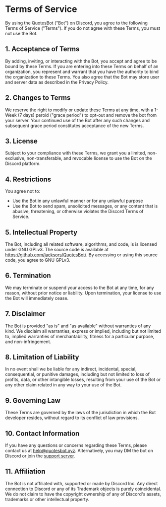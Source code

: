 # Terms of Service
By using the QuotesBot ("Bot") on Discord, you agree to the following Terms of Service ("Terms"). If you do not agree with these Terms, you must not use the Bot.

## 1. Acceptance of Terms
By adding, inviting, or interacting with the Bot, you accept and agree to be bound by these Terms. If you are entering into these Terms on behalf of an organization, you represent and warrant that you have the authority to bind the organization to these Terms. You also agree that the Bot may store user and server data as described in the Privacy Policy.

## 2. Changes to Terms
We reserve the right to modify or update these Terms at any time, with a 1-Week (7 days) peroid ("grace period") to opt-out and remove the bot from your server. Your continued use of the Bot after any such changes and subsequent grace period constitutes acceptance of the new Terms.

## 3. License
Subject to your compliance with these Terms, we grant you a limited, non-exclusive, non-transferable, and revocable license to use the Bot on the Discord platform.

## 4. Restrictions
You agree not to:

* Use the Bot in any unlawful manner or for any unlawful purpose
* Use the Bot to send spam, unsolicited messages, or any content that is abusive, threatening, or otherwise violates the Discord Terms of Service.

## 5. Intellectual Property
The Bot, including all related software, algorithms, and code, is is licensed under GNU GPLv3. The source code is available at https://github.com/jacksors/QuotesBot/. By accessing or using this source code, you agree to GNU GPLv3.

## 6. Termination
We may terminate or suspend your access to the Bot at any time, for any reason, without prior notice or liability. Upon termination, your license to use the Bot will immediately cease.

## 7. Disclaimer
The Bot is provided "as is" and "as available" without warranties of any kind. We disclaim all warranties, express or implied, including but not limited to, implied warranties of merchantability, fitness for a particular purpose, and non-infringement.

## 8. Limitation of Liability
In no event shall we be liable for any indirect, incidental, special, consequential, or punitive damages, including but not limited to loss of profits, data, or other intangible losses, resulting from your use of the Bot or any other claim related in any way to your use of the Bot.

## 9. Governing Law
These Terms are governed by the laws of the jurisdiction in which the Bot developer resides, without regard to its conflict of law provisions.

## 10. Contact Information
If you have any questions or concerns regarding these Terms, please contact us at help@quotesbot.xyz. Alternatively, you may DM the bot on Discord or join the [support server](https://discord.gg/DmYw7CbXfT).

## 11. Affiliation
The Bot is not affiliated with, supported or made by Discord Inc.
Any direct connection to Discord or any of its Trademark objects is purely coincidental. We do not claim to have the copyright ownership of any of Discord's assets, trademarks or other intellectual property.
